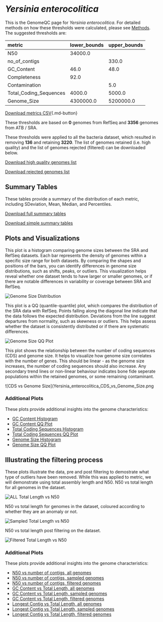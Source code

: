 # *Yersinia enterocolitica*

This is the GenomeQC page for *Yersinia enterocolitica*. For detailed methods on how these thresholds were calculated, please see [Methods](/methods).
The suggested thresholds are: 

| metric                 | lower_bounds   | upper_bounds   |
|:-----------------------|:---------------|:---------------|
| N50                    | 34000.0        |                |
| no_of_contigs          |                | 330.0          |
| GC_Content             | 46.0           | 48.0           |
| Completeness           | 92.0           |                |
| Contamination          |                | 5.0            |
| Total_Coding_Sequences | 4000.0         | 5000.0         |
| Genome_Size            | 4300000.0      | 5200000.0      |

[Download metrics CSV](/Yersinia/Yersinia_enterocolitica/Yersinia_enterocolitica_metrics.csv){.md-button}


These thresholds are based on **0** genomes from RefSeq and **3356** genomes from ATB / SRA.

These thresholds were applied to all the bacteria dataset, which resulted in removing **136** and retaining **3220**.
The list of genomes retained (i.e. high quality) and the list of genomes rejected (filtered) can be downloaded below. 

[Download high quality genomes list](/Yersinia/Yersinia_enterocolitica/Yersinia_enterocolitica_high_quality_genomes.csv.xz)


[Download rejected genomes list](/Yersinia/Yersinia_enterocolitica/Yersinia_enterocolitica_filtered_out_genomes.csv.xz)



## Summary Tables
These tables provide a summary of the distribution of each metric, including SDeviation, Mean, Median, and Percentiles.

[Download full summary tables](/Yersinia/Yersinia_enterocolitica/summary.csv)

[Download simple summary tables](/Yersinia/Yersinia_enterocolitica/selected_summary.csv)

## Plots and Visualizations

This plot is a histogram comparing genome sizes between the SRA and RefSeq datasets. Each bar represents the density of genomes within a specific size range for both datasets. By comparing the shapes and positions of the bars, you can identify differences in genome size distributions, such as shifts, peaks, or outliers. This visualization helps reveal whether one dataset tends to have larger or smaller genomes, or if there are notable differences in variability or coverage between SRA and RefSeq.

![Genome Size Distribution](Genome_Size_refseq_histogram_kde.png)

This plot is a QQ (quantile-quantile) plot, which compares the distribution of the SRA data with RefSeq. Points falling along the diagonal line indicate that the data follows the expected distribution. Deviations from the line suggest departures from normality, such as skewness or outliers. This helps assess whether the dataset is consistently distributed or if there are systematic differences.

![Genome Size QQ Plot](Genome_Size_refseq_qqplot.png)

This plot shows the relationship between the number of coding sequences (CDS) and genome size. It helps to visualize how genome size correlates with the number of genes. This should be linear - as the genome size increases, the number of coding sequences should also increase. Any secondary trend lines or non-linear behaviour indicates bone fide seperate populations within the retained genomes, or some remaining contaminant. 

![CDS vs Genome Size](Yersinia_enterocolitica_CDS_vs_Genome_Size.png

### Additional Plots

These plots provide additional insights into the genome characteristics:

- [GC Content Histogram](Yersinia_enterocolitica_GC_Content_refseq_histogram_kde.png)
- [GC Content QQ Plot](Yersinia_enterocolitica_GC_Content_refseq_qqplot.png)
- [Total Coding Sequences Histogram](Yersinia_enterocolitica_Total_Coding_Sequences_refseq_histogram_kde.png)
- [Total Coding Sequences QQ Plot](Yersinia_enterocolitica_Total_Coding_Sequences_refseq_qqplot.png)
- [Genome Size Histogram](Yersinia_enterocolitica_Genome_Size_refseq_histogram_kde.png)
- [Genome Size QQ Plot](Yersinia_enterocolitica_Genome_Size_refseq_qqplot.png)
## Illustrating the filtering process
These plots illustrate the data, pre and post filtering to demostrate what type of outliers have been removed. While this was applied to metric, we will demonstrate using total assembly length and N50.
N50 vs total length for all genomes in the dataset.

![ALL Total Length vs N50](Yersinia_enterocolitica_all_total_length_N50.png)

N50 vs total length for genomes in the dataset, coloured according to whether they are an anomaly or not.

![Sampled Total Length vs N50](Yersinia_enterocolitica_sample_total_length_N50.png)

N50 vs total length post filtering on the dataset.

![Filtered Total Length vs N50](Yersinia_enterocolitica_filt_total_length_N50.png)

### Additional Plots

These plots provide additional insights into the genome characteristics:

- [N50 vs number of contigs, all genomes](Yersinia_enterocolitica_all_N50_number.png)
- [N50 vs number of contigs, sampled genomes](Yersinia_enterocolitica_sample_N50_number.png)
- [N50 vs number of contigs, filtered genomes](Yersinia_enterocolitica_filt_N50_number.png)
- [GC Content vs Total Length, all genomes](Yersinia_enterocolitica_all_total_length_GC_Content.png)
- [GC Content vs Total Length, sampled genomes](Yersinia_enterocolitica_sample_total_length_GC_Content.png)
- [GC Content vs Total Length, filtered genomes](Yersinia_enterocolitica_filt_total_length_GC_Content.png)
- [Longest Contig vs Total Length, all genomes](Yersinia_enterocolitica_all_total_length_longest.png)
- [Longest Contig vs Total Length, sampled genomes](Yersinia_enterocolitica_sample_total_length_longest.png)
- [Longest Contig vs Total Length, filtered genomes](Yersinia_enterocolitica_filt_total_length_longest.png)
